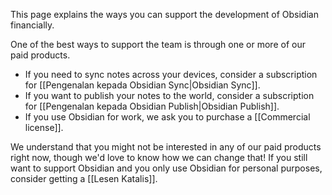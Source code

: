 This page explains the ways you can support the development of Obsidian financially.

One of the best ways to support the team is through one or more of our paid products.

- If you need to sync notes across your devices, consider a subscription for [[Pengenalan kepada Obsidian Sync|Obsidian Sync]].
- If you want to publish your notes to the world, consider a subscription for [[Pengenalan kepada Obsidian Publish|Obsidian Publish]].
- If you use Obsidian for work, we ask you to purchase a [[Commercial license]].

We understand that you might not be interested in any of our paid products right now, though we'd love to know how we can change that! If you still want to support Obsidian and you only use Obsidian for personal purposes, consider getting a [[Lesen Katalis]].

